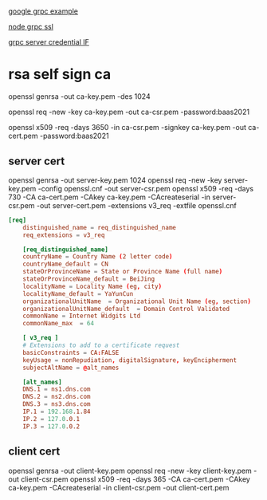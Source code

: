 #

[google grpc example](https://grpc.io/docs/languages/node/basics/)

[node grpc ssl](https://github.com/gbahamondezc/node-grpc-ssl)

[grpc server credential IF](https://grpc.github.io/grpc/node/grpc.ServerCredentials.html)



# rsa self sign ca
openssl genrsa -out ca-key.pem -des 1024

openssl req -new -key ca-key.pem -out ca-csr.pem -password:baas2021

openssl x509 -req -days 3650 -in ca-csr.pem -signkey ca-key.pem -out ca-cert.pem -password:baas2021


## server cert
openssl genrsa -out server-key.pem 1024 
openssl req -new -key server-key.pem -config openssl.cnf -out server-csr.pem
openssl x509 -req -days 730 -CA ca-cert.pem -CAkey ca-key.pem -CAcreateserial -in server-csr.pem -out server-cert.pem -extensions v3_req -extfile openssl.cnf


```openssl.cnf
[req]
    distinguished_name = req_distinguished_name
    req_extensions = v3_req

    [req_distinguished_name]
    countryName = Country Name (2 letter code)
    countryName_default = CN
    stateOrProvinceName = State or Province Name (full name)
    stateOrProvinceName_default = BeiJing
    localityName = Locality Name (eg, city)
    localityName_default = YaYunCun
    organizationalUnitName	= Organizational Unit Name (eg, section)
    organizationalUnitName_default	= Domain Control Validated
    commonName = Internet Widgits Ltd
    commonName_max	= 64

    [ v3_req ]
    # Extensions to add to a certificate request
    basicConstraints = CA:FALSE
    keyUsage = nonRepudiation, digitalSignature, keyEncipherment
    subjectAltName = @alt_names

    [alt_names]
    DNS.1 = ns1.dns.com
    DNS.2 = ns2.dns.com
    DNS.3 = ns3.dns.com
    IP.1 = 192.168.1.84
    IP.2 = 127.0.0.1
    IP.3 = 127.0.0.2
```

## client cert

openssl genrsa -out client-key.pem
openssl req -new -key client-key.pem -out client-csr.pem
openssl x509 -req -days 365 -CA ca-cert.pem -CAkey ca-key.pem -CAcreateserial -in client-csr.pem -out client-cert.pem